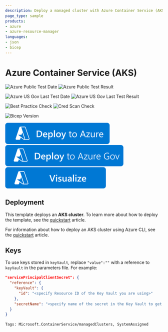 ```yaml
---
description: Deploy a managed cluster with Azure Container Service (AKS)
page_type: sample
products:
- azure
- azure-resource-manager
languages:
- json
- bicep
---
```

# Azure Container Service (AKS)

![Azure Public Test Date](https://azurequickstartsservice.blob.core.windows.net/badges/quickstarts/microsoft.kubernetes/aks/PublicLastTestDate.svg)
![Azure Public Test Result](https://azurequickstartsservice.blob.core.windows.net/badges/quickstarts/microsoft.kubernetes/aks/PublicDeployment.svg)

![Azure US Gov Last Test Date](https://azurequickstartsservice.blob.core.windows.net/badges/quickstarts/microsoft.kubernetes/aks/FairfaxLastTestDate.svg)
![Azure US Gov Last Test Result](https://azurequickstartsservice.blob.core.windows.net/badges/quickstarts/microsoft.kubernetes/aks/FairfaxDeployment.svg)

![Best Practice Check](https://azurequickstartsservice.blob.core.windows.net/badges/quickstarts/microsoft.kubernetes/aks/BestPracticeResult.svg)
![Cred Scan Check](https://azurequickstartsservice.blob.core.windows.net/badges/quickstarts/microsoft.kubernetes/aks/CredScanResult.svg)

![Bicep Version](https://azurequickstartsservice.blob.core.windows.net/badges/quickstarts/microsoft.kubernetes/aks/BicepVersion.svg)

[![Deploy To Azure](https://raw.githubusercontent.com/Azure/azure-quickstart-templates/master/1-CONTRIBUTION-GUIDE/images/deploytoazure.svg?sanitize=true)](https://portal.azure.com/#create/Microsoft.Template/uri/https%3A%2F%2Fraw.githubusercontent.com%2FAzure%2Fazure-quickstart-templates%2Fmaster%2Fquickstarts%2Fmicrosoft.kubernetes%2Faks%2Fazuredeploy.json)
[![Deploy To Azure US Gov](https://raw.githubusercontent.com/Azure/azure-quickstart-templates/master/1-CONTRIBUTION-GUIDE/images/deploytoazuregov.svg?sanitize=true)](https://portal.azure.us/#create/Microsoft.Template/uri/https%3A%2F%2Fraw.githubusercontent.com%2FAzure%2Fazure-quickstart-templates%2Fmaster%2Fquickstarts%2Fmicrosoft.kubernetes%2Faks%2Fazuredeploy.json)
[![Visualize](https://raw.githubusercontent.com/Azure/azure-quickstart-templates/master/1-CONTRIBUTION-GUIDE/images/visualizebutton.svg?sanitize=true)](http://armviz.io/#/?load=https%3A%2F%2Fraw.githubusercontent.com%2FAzure%2Fazure-quickstart-templates%2Fmaster%2Fquickstarts%2Fmicrosoft.kubernetes%2Faks%2Fazuredeploy.json)

## Deployment

This template deploys an **AKS cluster**. To learn more about how to deploy the template, see the [quickstart](https://docs.microsoft.com/azure/aks/kubernetes-walkthrough-rm-template) article.

For information about how to deploy an AKS cluster using Azure CLI, see the [quickstart](https://docs.microsoft.com/azure/aks/kubernetes-walkthrough) article.

## Keys

To use keys stored in `keyVault`, replace `"value":""` with a reference to `keyVault` in the parameters file. For example:

```json
"servicePrincipalClientSecret": {
  "reference": {
    "keyVault": {
      "id": "<specify Resource ID of the Key Vault you are using>"
    },
    "secretName": "<specify name of the secret in the Key Vault to get the service principal password from>"
  }
}
```

`Tags: Microsoft.ContainerService/managedClusters, SystemAssigned`
